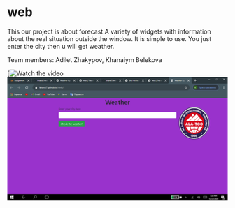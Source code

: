 # web
This our project is about forecast.A variety of widgets with information about the real situation outside the window. It is simple to use. You just enter the city then u will get weather.


Team members: Adilet Zhakypov, Khanaiym Belekova


[![Watch the video](https://youtu.be/C_8oiDHklGU)
![alt text](screenshots/2020-12-00.png)



